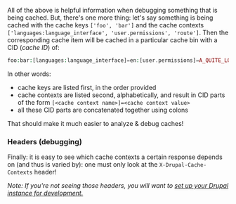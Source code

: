 All of the above is helpful information when debugging something that is being cached. But, there's one more thing: let's say something is being cached with the cache keys `['foo', 'bar']` and the cache contexts `['languages:language_interface', 'user.permissions', 'route']`. Then the corresponding cache item will be cached in a particular cache bin with a CID (_cache ID_) of:

```php
foo:bar:[languages:language_interface]=en:[user.permissions]=A_QUITE_LONG_HASH:[route]=myroute.ROUTE_PARAMS_HASH

```

In other words:

* cache keys are listed first, in the order provided
* cache contexts are listed second, alphabetically, and result in CID parts of the form `[<cache context name>]=<cache context value>`
* all these CID parts are concatenated together using colons

That should make it much easier to analyze & debug caches!

### Headers (debugging)

Finally: it is easy to see which cache contexts a certain response depends on (and thus is varied by): one must only look at the `X-Drupal-Cache-Contexts` header!

_Note: If you're not seeing those headers, you will want to [set up your Drupal instance for development.](/developing/api/8/render/arrays/cacheability#headers)_